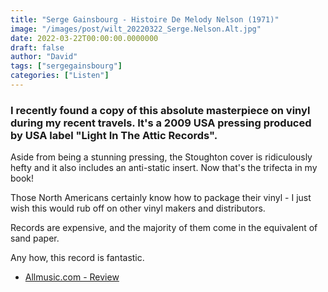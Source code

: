 ```yaml
---
title: "Serge Gainsbourg - Histoire De Melody Nelson (1971)"
image: "/images/post/wilt_20220322_Serge.Nelson.Alt.jpg"
date: 2022-03-22T00:00:00.0000000
draft: false
author: "David"
tags: ["sergegainsbourg"]
categories: ["Listen"]
---
```

### I recently found a copy of this absolute masterpiece on vinyl during my recent travels. It's a 2009 USA pressing produced by USA label "Light In The Attic Records".

 Aside from being a stunning pressing, the Stoughton cover is ridiculously hefty and it also includes an anti-static insert. Now that's the trifecta in my book!

 Those North Americans certainly know how to package their vinyl - I just wish this would rub off on other vinyl makers and distributors. 

 Records are expensive, and the majority of them come in the equivalent of sand paper.

 Any how, this record is fantastic.

-  [Allmusic.com - Review](https://www.allmusic.com/album/histoire-de-melody-nelson-mw0000665647)